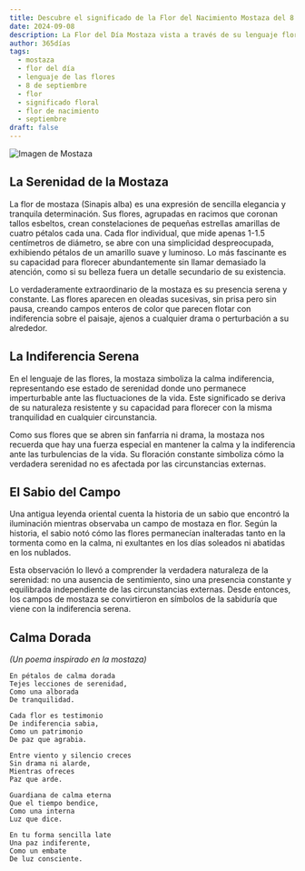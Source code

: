 ```yaml
---
title: Descubre el significado de la Flor del Nacimiento Mostaza del 8 de septiembre
date: 2024-09-08
description: La Flor del Día Mostaza vista a través de su lenguaje floral e historias
author: 365días
tags:
  - mostaza
  - flor del día
  - lenguaje de las flores
  - 8 de septiembre
  - flor
  - significado floral
  - flor de nacimiento
  - septiembre
draft: false
---
```


![Imagen de Mostaza](https://cdn.pixabay.com/photo/2015/05/25/21/11/flower-783946_960_720.jpg#center)


## La Serenidad de la Mostaza

La flor de mostaza (Sinapis alba) es una expresión de sencilla elegancia y tranquila determinación. Sus flores, agrupadas en racimos que coronan tallos esbeltos, crean constelaciones de pequeñas estrellas amarillas de cuatro pétalos cada una. Cada flor individual, que mide apenas 1-1.5 centímetros de diámetro, se abre con una simplicidad despreocupada, exhibiendo pétalos de un amarillo suave y luminoso. Lo más fascinante es su capacidad para florecer abundantemente sin llamar demasiado la atención, como si su belleza fuera un detalle secundario de su existencia.

Lo verdaderamente extraordinario de la mostaza es su presencia serena y constante. Las flores aparecen en oleadas sucesivas, sin prisa pero sin pausa, creando campos enteros de color que parecen flotar con indiferencia sobre el paisaje, ajenos a cualquier drama o perturbación a su alrededor.

## La Indiferencia Serena

En el lenguaje de las flores, la mostaza simboliza la calma indiferencia, representando ese estado de serenidad donde uno permanece imperturbable ante las fluctuaciones de la vida. Este significado se deriva de su naturaleza resistente y su capacidad para florecer con la misma tranquilidad en cualquier circunstancia.

Como sus flores que se abren sin fanfarria ni drama, la mostaza nos recuerda que hay una fuerza especial en mantener la calma y la indiferencia ante las turbulencias de la vida. Su floración constante simboliza cómo la verdadera serenidad no es afectada por las circunstancias externas.

## El Sabio del Campo

Una antigua leyenda oriental cuenta la historia de un sabio que encontró la iluminación mientras observaba un campo de mostaza en flor. Según la historia, el sabio notó cómo las flores permanecían inalteradas tanto en la tormenta como en la calma, ni exultantes en los días soleados ni abatidas en los nublados.

Esta observación lo llevó a comprender la verdadera naturaleza de la serenidad: no una ausencia de sentimiento, sino una presencia constante y equilibrada independiente de las circunstancias externas. Desde entonces, los campos de mostaza se convirtieron en símbolos de la sabiduría que viene con la indiferencia serena.

## Calma Dorada
*(Un poema inspirado en la mostaza)*

```
En pétalos de calma dorada
Tejes lecciones de serenidad,
Como una alborada
De tranquilidad.

Cada flor es testimonio
De indiferencia sabia,
Como un patrimonio
De paz que agrabia.

Entre viento y silencio creces
Sin drama ni alarde,
Mientras ofreces
Paz que arde.

Guardiana de calma eterna
Que el tiempo bendice,
Como una interna
Luz que dice.

En tu forma sencilla late
Una paz indiferente,
Como un embate
De luz consciente.
```